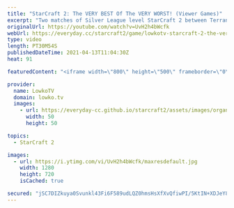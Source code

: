 ```yaml
---
title: "StarCraft 2: The VERY BEST Of The VERY WORST! (Viewer Games)"
excerpt: "Two matches of Silver League level StarCraft 2 between Terran, Protoss and Zerg players. Very cringy games which is exactly why they're so fun to watch.  Support my work on Patreon: http://www.patreon.com/lowkotv Become a YouTube member: https://lowko.tv/join  My second channel: http://lowko.tv/morelowko"
originalUrl: https://youtube.com/watch?v=UvH2h4bWcfk
webUrl: https://everyday.cc/starcraft2/game/lowkotv-starcraft-2-the-very-best-of-the-very-worst-viewer-games/
type: video
length: PT30M54S
publishedDateTime: 2021-04-13T11:04:30Z
heat: 91

featuredContent: "<iframe width=\"800\" height=\"500\" frameborder=\"0\" src=\"https://www.youtube.com/embed/UvH2h4bWcfk\" allow=\"accelerometer; autoplay; encrypted-media; gyroscope; picture-in-picture\" allowfullscreen></iframe>"

provider:
  name: LowkoTV
  domain: lowko.tv
  images:
    - url: https://everyday-cc.github.io/starcraft2/assets/images/organizations/lowko.tv-50x50.jpg
      width: 50
      height: 50

topics:
  - StarCraft 2

images:
  - url: https://i.ytimg.com/vi/UvH2h4bWcfk/maxresdefault.jpg
    width: 1280
    height: 720
    isCached: true

secured: "jSC7DIZkuya0Svunkl43Fi6F589udLQZ0hmsHsXfXvQfiwPI/5KtIN+XDJeY8iCZGjtkSpW38HMsSJZexy5DjX3Qsc6yn8ECJztS63s/3aIwpwPBj9+KNwNyUq+fQYRwqtu9tLMlfSfarM1EZLJgu4XsFIoey7f6KQkOe8EMD+WCELYUnrVfRwOC2XLxQXupJEGNHhe3iFiDZM/4QVxKWGdxSWZN/2EMypjxASku63lMkwxMqS270wEj892cKMqNHVPkFmOPIAmYBBDEP0hTkIpaa8h6M3GJaggcpXs/lqEmhA9KHa3hzdVDDDzSMaTx5kZPGU7ZEiysYSucgrPpBGHAT0z2YR2/ijnbKxJtgNhtZircSJ7UrGv5BKBd7pjBuD0w7ZaMlNpxMaeoe09jnRKrBljnUPrux5zQ2Hq0HURs5z9jQDoUQwMkm8uQPneD;a2S8A8W66fRJIHLM2SnXlA=="
---
```


